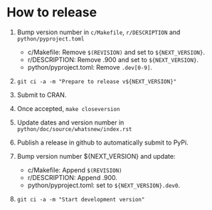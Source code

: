 
How to release
==============

1. Bump version number in `c/Makefile`, `r/DESCRIPTION` and `python/pyproject.toml`

    - c/Makefile: Remove `$(REVISION)` and set to `${NEXT_VERSION}`.
    - r/DESCRIPTION: Remove .900 and set to `${NEXT_VERSION}`.
    - python/pyproject.toml: Remove `.dev[0-9]`.

1. `git ci -a -m "Prepare to release v${NEXT_VERSION}"`

1. Submit to CRAN.

1. Once accepted, `make closeversion`

1. Update dates and version number in `python/doc/source/whatsnew/index.rst`

1. Publish a release in github to automatically submit to PyPi.

1. Bump version number ${NEXT_VERSION} and update:

    - c/Makefile: Append `$(REVISION)`
    - r/DESCRIPTION: Append .900.
    - python/pyproject.toml: set to `${NEXT_VERSION}.dev0`.

1. `git ci -a -m "Start development version"`

